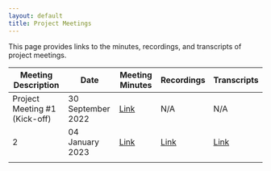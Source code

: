 ```yaml
---
layout: default
title: Project Meetings
---
```

This page provides links to the minutes, recordings, and transcripts of project meetings.

| Meeting Description           | Date              | Meeting Minutes                                                                          | Recordings                                                                           | Transcripts                                                                                                        |
|-------------------------------|-------------------|------------------------------------------------------------------------------------------|--------------------------------------------------------------------------------------|--------------------------------------------------------------------------------------------------------------------|
| Project Meeting #1 (Kick-off) | 30 September 2022 | [Link](https://docs.google.com/document/d/1E1G-jLqwn3SbwcwbVDA5d4lvzZQIIh1eBiyAGD3n6Iw/) | N/A                                                                                  | N/A                                                                                                                |
| 2                             | 04 January 2023   | [Link](https://docs.google.com/document/d/19dFnjhPmBe40UZlvDxo2ehrVRRM_uXbemEE1urMfvfw/) | [Link](https://drive.google.com/file/d/1ozF83NxJGm-S5p7hLFGWhlqUykXCtm8O/view?pli=1) | [Link](https://docs.google.com/document/d/1zLIpJXe0BbDl8Z2pG9mTk5gwgWSwTBvL--rCFnGH5Ks/edit#heading=h.592xpl1m9ga) |
|                               |                   |                                                                                          |                                                                                      |                                                                                                                    |